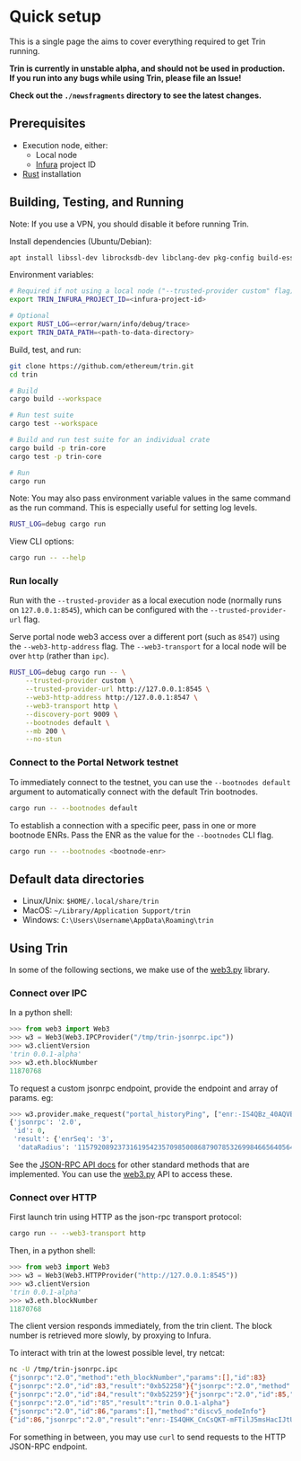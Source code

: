 # Quick setup

This is a single page the aims to cover everything required to get Trin running.

**Trin is currently in unstable alpha, and should not be used in production. If you run into any bugs while using Trin, please file an Issue!**

**Check out the `./newsfragments` directory to see the latest changes.**

## Prerequisites
- Execution node, either:
    - Local node
    - [Infura](https://infura.io/) project ID
- [Rust](https://www.rust-lang.org/) installation

## Building, Testing, and Running

Note: If you use a VPN, you should disable it before running Trin.

Install dependencies (Ubuntu/Debian):

```sh
apt install libssl-dev librocksdb-dev libclang-dev pkg-config build-essential
```

Environment variables:

```sh
# Required if not using a local node ("--trusted-provider custom" flag).
export TRIN_INFURA_PROJECT_ID=<infura-project-id>

# Optional
export RUST_LOG=<error/warn/info/debug/trace>
export TRIN_DATA_PATH=<path-to-data-directory>
```

Build, test, and run:

```sh
git clone https://github.com/ethereum/trin.git
cd trin

# Build
cargo build --workspace

# Run test suite
cargo test --workspace

# Build and run test suite for an individual crate
cargo build -p trin-core
cargo test -p trin-core

# Run
cargo run
```

Note: You may also pass environment variable values in the same command as the run command. This is especially useful for setting log levels.

```sh
RUST_LOG=debug cargo run
```

View CLI options:

```sh
cargo run -- --help
```

### Run locally

Run with the `--trusted-provider` as a local execution node (normally runs on `127.0.0.1:8545`), which can be configured with the `--trusted-provider-url` flag.

Serve portal node web3 access over a different port (such as `8547`) using the `--web3-http-address` flag. The `--web3-transport` for a local node will be over `http`
(rather than `ipc`).

```sh
RUST_LOG=debug cargo run -- \
    --trusted-provider custom \
    --trusted-provider-url http://127.0.0.1:8545 \
    --web3-http-address http://127.0.0.1:8547 \
    --web3-transport http \
    --discovery-port 9009 \
    --bootnodes default \
    --mb 200 \
    --no-stun
```

### Connect to the Portal Network testnet

To immediately connect to the testnet, you can use the `--bootnodes default` argument to automatically connect with the default Trin bootnodes.

```sh
cargo run -- --bootnodes default
```

To establish a connection with a specific peer, pass in one or more bootnode ENRs. Pass the ENR as the value for the `--bootnodes` CLI flag.

```sh
cargo run -- --bootnodes <bootnode-enr>
```

## Default data directories

- Linux/Unix: `$HOME/.local/share/trin`
- MacOS: `~/Library/Application Support/trin`
- Windows: `C:\Users\Username\AppData\Roaming\trin`

## Using Trin

In some of the following sections, we make use of the [web3.py](https://github.com/ethereum/web3.py/) library.

### Connect over IPC

In a python shell:

```py
>>> from web3 import Web3
>>> w3 = Web3(Web3.IPCProvider("/tmp/trin-jsonrpc.ipc"))
>>> w3.clientVersion
'trin 0.0.1-alpha'
>>> w3.eth.blockNumber
11870768
```

To request a custom jsonrpc endpoint, provide the endpoint and array of params. eg:
```py
>>> w3.provider.make_request("portal_historyPing", ["enr:-IS4QBz_40AQVBaqlhPIWFwVEphZqPKS3EPso1PwK01nwDMtMCcgK73FppW1C9V_BQRsvWV5QTbT1IYUR-zv8_cnIakDgmlkgnY0gmlwhKRc9_OJc2VjcDI1NmsxoQM-ccaM0TOFvYqC_RY_KhZNhEmWx8zdf6AQALhKyMVyboN1ZHCCE4w", "18446744073709551615"])
{'jsonrpc': '2.0',
 'id': 0,
 'result': {'enrSeq': '3',
  'dataRadius': '115792089237316195423570985008687907853269984665640564039457584007913129639935'}}
```

See the [JSON-RPC API docs](/docs/jsonrpc_api.md) for other standard methods that are implemented. You can use the [web3.py](https://web3py.readthedocs.io/en/stable/web3.eth.html#module-web3.eth) API to access these.

### Connect over HTTP

First launch trin using HTTP as the json-rpc transport protocol:

```sh
cargo run -- --web3-transport http
```

Then, in a python shell:

```py
>>> from web3 import Web3
>>> w3 = Web3(Web3.HTTPProvider("http://127.0.0.1:8545"))
>>> w3.clientVersion
'trin 0.0.1-alpha'
>>> w3.eth.blockNumber
11870768
```

The client version responds immediately, from the trin client. The block number is retrieved more slowly, by proxying to Infura.

To interact with trin at the lowest possible level, try netcat:

```sh
nc -U /tmp/trin-jsonrpc.ipc
{"jsonrpc":"2.0","method":"eth_blockNumber","params":[],"id":83}
{"jsonrpc":"2.0","id":83,"result":"0xb52258"}{"jsonrpc":"2.0","method":"eth_blockNumber","params":[],"id":84}
{"jsonrpc":"2.0","id":84,"result":"0xb52259"}{"jsonrpc":"2.0","id":85,"params":[],"method":"web3_clientVersion"}
{"jsonrpc":"2.0","id":"85","result":"trin 0.0.1-alpha"}
{"jsonrpc":"2.0","id":86,"params":[],"method":"discv5_nodeInfo"}
{"id":86,"jsonrpc":"2.0","result":"enr:-IS4QHK_CnCsQKT-mFTilJ5msHacIJtU91aYe8FhAd_K7G-ACO-FO2GPFOyM7kiphjXMwrNh8Y4mSbN3ufSdBQFzjikBgmlkgnY0gmlwhMCoAMKJc2VjcDI1NmsxoQNa58x56RRRcUeOegry5S4yQvLa6LKlDcbBPHL4H5Oy4oN1ZHCCIyg"}
```

For something in between, you may use `curl` to send requests to the HTTP JSON-RPC endpoint.
